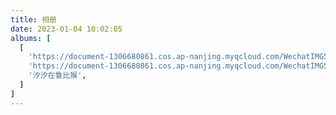 ```yaml
---
title: 相册
date: 2023-01-04 10:02:05
albums: [
  [
    'https://document-1306680861.cos.ap-nanjing.myqcloud.com/WechatIMG51.jpeg',
    'https://document-1306680861.cos.ap-nanjing.myqcloud.com/WechatIMG51.jpeg?imageView2/2/w/200/h/300/format/webp',
    '汐汐在鲁比猴',
  ]
]
---
```

